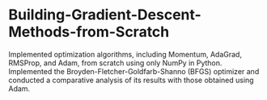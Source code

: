 # Building-Gradient-Descent-Methods-from-Scratch
Implemented optimization algorithms, including Momentum, AdaGrad, RMSProp, and Adam, from scratch using only NumPy in Python. Implemented the Broyden-Fletcher-Goldfarb-Shanno (BFGS) optimizer and conducted a comparative analysis of its results with those obtained using Adam.
